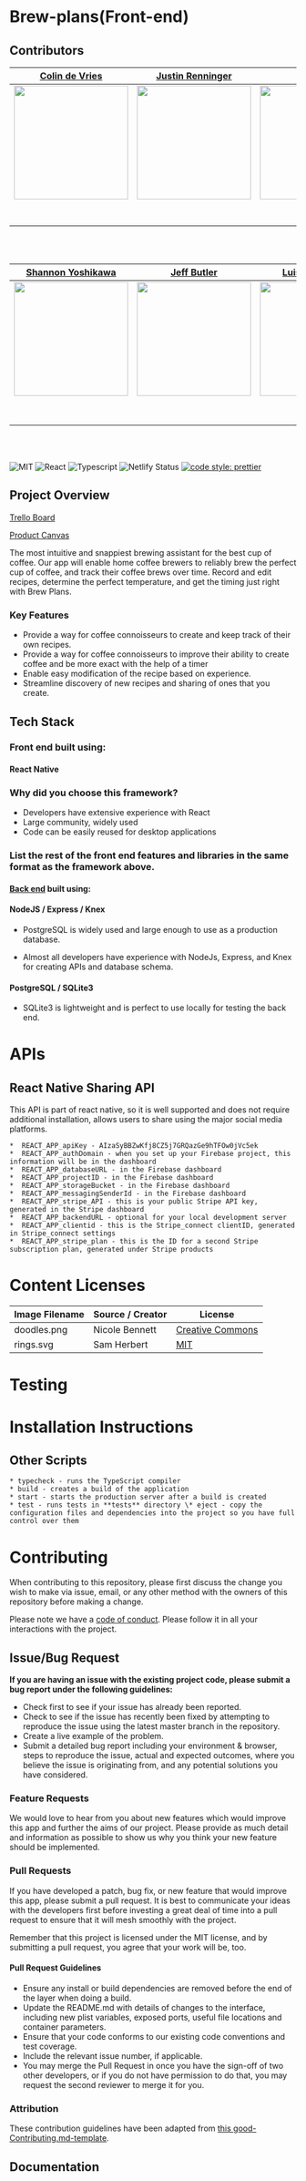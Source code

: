# Brew-plans(Front-end)

<!-- 1️You can find the deployed project at [🚫URL NAME GOES HERE](🚫copy and paste URL here). -->

## Contributors


|                                                      [Colin de Vries](https://github.com/dvcolin)                                                       |                                                       [Justin Renninger](https://github.com/VulpineReynard)                                                        |                                                      [Eli Citron](https://github.com/ebcitron)                                                       |                                                       [Preston Middleton](https://github.com/Garuda27)                                                        |
| :-----------------------------------------------------------------------------------------------------------------------------------------: | :-------------------------------------------------------------------------------------------------------------------------------------------: | :-----------------------------------------------------------------------------------------------------------------------------------------: | :-------------------------------------------------------------------------------------------------------------------------------------------: | 
| [<img src="https://avatars3.githubusercontent.com/u/46186956" width = "200" />](https://github.com/dvcolin) | [<img src="https://avatars1.githubusercontent.com/u/10450837" width = "200" />](https://github.com/VulpineReynard) | [<img src="https://avatars0.githubusercontent.com/u/45603390" width = "200" />](https://github.com/ebcitron) | [<img src="https://avatars0.githubusercontent.com/u/51134692" width = "200" />](https://github.com/Garuda27) | 
|                                [<img src="https://github.com/favicon.ico" width="15"> ](https://github.com/dvcolin)                                |                            [<img src="https://github.com/favicon.ico" width="15"> ](https://github.com/VulpineReynard)                             |                          [<img src="https://github.com/favicon.ico" width="15"> ](https://github.com/ebcitron)                           |                          [<img src="https://github.com/favicon.ico" width="15"> ](https://github.com/Garuda27)                           |
|               [ <img src="https://static.licdn.com/sc/h/al2o9zrvru7aqj8e1x2rzsrca" width="15"> ](https://www.linkedin.com/)                |                 [ <img src="https://static.licdn.com/sc/h/al2o9zrvru7aqj8e1x2rzsrca" width="15"> ](https://www.linkedin.com/)                 |                [ <img src="https://static.licdn.com/sc/h/al2o9zrvru7aqj8e1x2rzsrca" width="15"> ](https://www.linkedin.com/)                |                 [ <img src="https://static.licdn.com/sc/h/al2o9zrvru7aqj8e1x2rzsrca" width="15"> ](https://www.linkedin.com/)                 |         
<br>
<br>


|                                                      [Shannon Yoshikawa](https://github.com/shannonyoshi)                                                       |                                                       [Jeff Butler](https://github.com/jeffbutlerspringdale)                                                        |                                                      [Luis Villafranca](https://www.linkedin.com/in/luisdoesux/)                                                       |                                                       [Student](https://github.com/.....)                                                        |
| :-----------------------------------------------------------------------------------------------------------------------------------------: | :-------------------------------------------------------------------------------------------------------------------------------------------: | :-----------------------------------------------------------------------------------------------------------------------------------------: | :-------------------------------------------------------------------------------------------------------------------------------------------: | 
| [<img src="https://avatars0.githubusercontent.com/u/49451907" width = "200" />](https://github.com/shannonyoshi) | [<img src="https://avatars2.githubusercontent.com/u/48844462" width = "200" />](https://github.com/jeffbutlerspringdale) | [<img src="https://ca.slack-edge.com/T4JUEB3ME-UEREV82G7-8977f69d863b-512" width = "200" />](https://www.linkedin.com/in/luisdoesux/) | [<img src="https://www.dalesjewelers.com/wp-content/uploads/2018/10/placeholder-silhouette-male.png" width = "200" />](https://github.com/.....) | 
|                                [<img src="https://github.com/favicon.ico" width="15"> ](https://github.com/shannonyoshi)                                |                            [<img src="https://github.com/favicon.ico" width="15"> ](https://github.com/jeffbutlerspringdale)                             |                          [<img src="https://github.com/favicon.ico" width="15"> ](https://github.com/)                           |                          [<img src="https://github.com/favicon.ico" width="15"> ]                           |
|                [ <img src="https://static.licdn.com/sc/h/al2o9zrvru7aqj8e1x2rzsrca" width="15"> ](https://www.linkedin.com/)                |                 [ <img src="https://static.licdn.com/sc/h/al2o9zrvru7aqj8e1x2rzsrca" width="15"> ](https://www.linkedin.com/)                 |               [ <img src="https://static.licdn.com/sc/h/al2o9zrvru7aqj8e1x2rzsrca" width="15"> ](https://www.linkedin.com/in/luisdoesux/)                |                 [ <img src="https://static.licdn.com/sc/h/al2o9zrvru7aqj8e1x2rzsrca" width="15"> ](https://www.linkedin.com/)                 |         

<br>
<br>


<!-- 🚫 4️⃣ Optional examples of using images with links for your tech stack, make sure to change these to fit your project -->

![MIT](https://img.shields.io/packagist/l/doctrine/orm.svg)
![React](https://img.shields.io/badge/react-v16.7.0--alpha.2-blue.svg)
![Typescript](https://img.shields.io/npm/types/typescript.svg?style=flat)
![Netlify Status](https://api.netlify.com/api/v1/badges/b5c4db1c-b10d-42c3-b157-3746edd9e81d/deploy-status)
[![code style: prettier](https://img.shields.io/badge/code_style-prettier-ff69b4.svg?style=flat-square)](https://github.com/prettier/prettier)

<!-- 🚫 more info on using badges [here](https://github.com/badges/shields) -->

## Project Overview

[Trello Board](https://trello.com/b/85OKFr9A/labs17-brew-plans)

[Product Canvas](https://www.notion.so/Brew-Plans-84229482fc5d43db823089c26b0e1882)

<!-- 1️⃣ [UX Design files](🚫add link to design files here) - 🚫 delete if not applicable -->

The most intuitive and snappiest brewing assistant for the best cup of coffee. Our app will enable home coffee brewers to reliably brew the perfect cup of coffee, and track their coffee brews over time. Record and edit recipes, determine the perfect temperature, and get the timing just right with Brew Plans.


### Key Features

-    Provide a way for coffee connoisseurs to create and keep track of their own recipes.
-    Provide a way for coffee connoisseurs to improve their ability to create coffee and be more exact with the help of a timer
-    Enable easy modification of the recipe based on experience.
-    Streamline discovery of new recipes and sharing of ones that you create.

## Tech Stack

### Front end built using:

#### React Native

### Why did you choose this framework?

- Developers have extensive experience with React
- Large community, widely used
- Code can be easily reused for desktop applications

### List the rest of the front end features and libraries in the same format as the framework above.

<!-- #### Front end deployed to `🚫insert service here` -->

#### [Back end](https://github.com/Lambda-School-Labs/brew-plans-be) built using:

#### NodeJS / Express / Knex

- PostgreSQL is widely used and large enough to use as a production database.

- Almost all developers have experience with NodeJs, Express, and Knex for creating APIs and database schema.

<!-- 🚫 List the rest of the back end end features and libraries in the same format as the framework above -->

#### PostgreSQL / SQLite3

- SQLite3 is lightweight and is perfect to use locally for testing the back end.

# APIs

##  React Native Sharing API 

<!-- 🚫Replace text below with a description of the API -->

This API is part of react native, so it is well supported and does not require additional installation, allows users to share using the major social media platforms.
<!-- 
## Payment API here -->

<!-- 🚫Replace text below with a description of the API -->

<!-- This is the way you take out your flustrations. Get away from those little Christmas tree things we used to make in school. Isn't it fantastic that you can change your mind and create all these happy things? Everything's not great in life, but we can still find beauty in it. -->

<!-- ##  Misc API here -->

<!-- 🚫Replace text below with a description of the API -->

<!-- You can do anything your heart can imagine. In life you need colors. This is where you take out all your hostilities and frustrations. It's better than kicking the puppy dog around and all that so. I'm sort of a softy, I couldn't shoot Bambi except with a camera. Trees get lonely too, so we'll give him a little friend. We'll lay all these little funky little things in there.

##  Misc API here -->

<!-- 🚫Replace text below with a description of the API -->
<!-- 
When you do it your way you can go anywhere you choose. Let your heart take you to wherever you want to be. If I paint something, I don't want to have to explain what it is. A tree needs to be your friend if you're going to paint him. That's a son of a gun of a cloud. Even the worst thing we can do here is good. -->
<!-- 
##  Misc API here -->

<!-- 🚫Replace text below with a description of the API -->
<!-- 
Volunteering your time; it pays you and your whole community fantastic dividends. Maybe there's a happy little waterfall happening over here. You can spend all day playing with mountains. We don't have to be committed. We are just playing here. You have freedom here. The only guide is your heart. It's cold, but it's beautiful.

#  Environment Variables -->

<!-- In order for the app to function correctly, the user must set up their own environment variables. There should be a .env file containing the following: -->

<!-- 🚫These are just examples, replace them with the specifics for your app -->

    *  REACT_APP_apiKey - AIzaSyBBZwKfj8CZ5j7GRQazGe9hTFOw0jVc5ek
    *  REACT_APP_authDomain - when you set up your Firebase project, this information will be in the dashboard
    *  REACT_APP_databaseURL - in the Firebase dashboard
    *  REACT_APP_projectID - in the Firebase dashboard
    *  REACT_APP_storageBucket - in the Firebase dashboard
    *  REACT_APP_messagingSenderId - in the Firebase dashboard
    *  REACT_APP_stripe_API - this is your public Stripe API key, generated in the Stripe dashboard
    *  REACT_APP_backendURL - optional for your local development server
    *  REACT_APP_clientid - this is the Stripe_connect clientID, generated in Stripe_connect settings
    *  REACT_APP_stripe_plan - this is the ID for a second Stripe subscription plan, generated under Stripe products

#  Content Licenses

<!-- 🚫For all content - images, icons, etc, use this table to document permission of use. Remove the two placeholders and add you content to this table -->

| Image Filename | Source / Creator | License                                                                      |
| -------------- | ---------------- | ---------------------------------------------------------------------------- |
| doodles.png    | Nicole Bennett   | [Creative Commons](https://www.toptal.com/designers/subtlepatterns/doodles/) |
| rings.svg      | Sam Herbert      | [MIT](https://github.com/SamHerbert/SVG-Loaders)                             |

#  Testing

<!-- 🚫Document what you used for testing and why -->

#  Installation Instructions

<!-- 🚫explain how to install the required dependencies to get this project up and running with yarn and NPM -->

## Other Scripts

<!-- 🚫replace these examples with your own -->

    * typecheck - runs the TypeScript compiler
    * build - creates a build of the application
    * start - starts the production server after a build is created
    * test - runs tests in **tests** directory \* eject - copy the configuration files and dependencies into the project so you have full control over them

# Contributing

When contributing to this repository, please first discuss the change you wish to make via issue, email, or any other method with the owners of this repository before making a change.

Please note we have a [code of conduct](./CODE_OF_CONDUCT.md). Please follow it in all your interactions with the project.

## Issue/Bug Request
   
 **If you are having an issue with the existing project code, please submit a bug report under the following guidelines:**
 - Check first to see if your issue has already been reported.
 - Check to see if the issue has recently been fixed by attempting to reproduce the issue using the latest master branch in the repository.
 - Create a live example of the problem.
 - Submit a detailed bug report including your environment & browser, steps to reproduce the issue, actual and expected outcomes,  where you believe the issue is originating from, and any potential solutions you have considered.

### Feature Requests

We would love to hear from you about new features which would improve this app and further the aims of our project. Please provide as much detail and information as possible to show us why you think your new feature should be implemented.

### Pull Requests

If you have developed a patch, bug fix, or new feature that would improve this app, please submit a pull request. It is best to communicate your ideas with the developers first before investing a great deal of time into a pull request to ensure that it will mesh smoothly with the project.

Remember that this project is licensed under the MIT license, and by submitting a pull request, you agree that your work will be, too.

#### Pull Request Guidelines

- Ensure any install or build dependencies are removed before the end of the layer when doing a build.
- Update the README.md with details of changes to the interface, including new plist variables, exposed ports, useful file locations and container parameters.
- Ensure that your code conforms to our existing code conventions and test coverage.
- Include the relevant issue number, if applicable.
- You may merge the Pull Request in once you have the sign-off of two other developers, or if you do not have permission to do that, you may request the second reviewer to merge it for you.

### Attribution

These contribution guidelines have been adapted from [this good-Contributing.md-template](https://gist.github.com/PurpleBooth/b24679402957c63ec426).

## Documentation

<!-- See [Backend Documentation](🚫_link to your backend readme here_) for details on the backend of our project. -->
